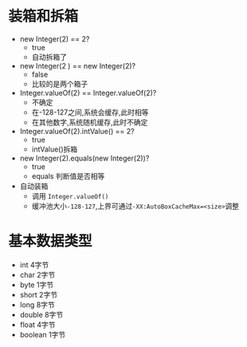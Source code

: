 # 装箱和拆箱

* new Integer(2) == 2?
  * true
  * 自动拆箱了
* new Integer(2 ) == new Integer(2)?
  * false
  * 比较的是两个箱子
* Integer.valueOf(2) == Integer.valueOf(2)?
  * 不确定
  * 在-128-127之间,系统会缓存,此时相等
  * 在其他数字,系统随机缓存,此时不确定
* Integer.valueOf(2).intValue() == 2?
  * true
  * intValue()拆箱
* new Integer(2).equals(new Integer(2))?
  * true
  * equals 判断值是否相等
* 自动装箱
  * 调用 `Integer.valueOf()`
  * 缓冲池大小`-128-127`,上界可通过`-XX:AutoBoxCacheMax=<size>`调整

# 基本数据类型

* int 4字节
* char 2字节
* byte 1字节
* short 2字节
* long 8字节
* double 8字节
* float 4字节
* boolean 1字节